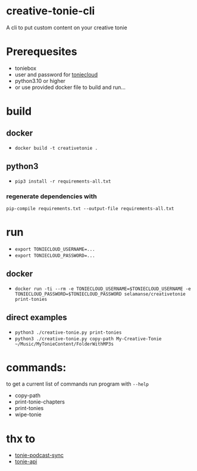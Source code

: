 # creative-tonie-cli
A cli to put custom content on your creative tonie

# Prerequesites

- toniebox
- user and password for [toniecloud](https://login.tonies.com)
- python3.10 or higher
- or use provided docker file to build and run...

# build

## docker 
- `docker build -t creativetonie .`

## python3
- `pip3 install -r requirements-all.txt`

### regenerate dependencies with

`pip-compile requirements.txt --output-file requirements-all.txt`


# run
- `export TONIECLOUD_USERNAME=...`
- `export TONIECLOUD_PASSWORD=...`

## docker
- `docker run -ti --rm -e TONIECLOUD_USERNAME=$TONIECLOUD_USERNAME -e TONIECLOUD_PASSWORD=$TONIECLOUD_PASSWORD selamanse/creativetonie print-tonies`

## direct examples
- `python3 ./creative-tonie.py print-tonies`
- `python3 ./creative-tonie.py copy-path My-Creative-Tonie ~/Music/MyTonieContent/FolderWithMP3s`

# commands:

to get a current list of commands run program with `--help`

-  copy-path
-  print-tonie-chapters
-  print-tonies
-  wipe-tonie

# thx to

- [tonie-podcast-sync](https://github.com/alexhartm/tonie-podcast-sync)
- [tonie-api](https://github.com/moritzj29/tonie_api)